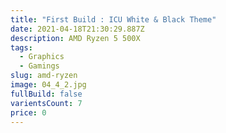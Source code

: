 ```yaml
---
title: "First Build : ICU White & Black Theme"
date: 2021-04-18T21:30:29.887Z
description: AMD Ryzen 5 500X
tags:
  - Graphics
  - Gamings
slug: amd-ryzen
image: 04_4_2.jpg
fullBuild: false
varientsCount: 7
price: 0
---
```

